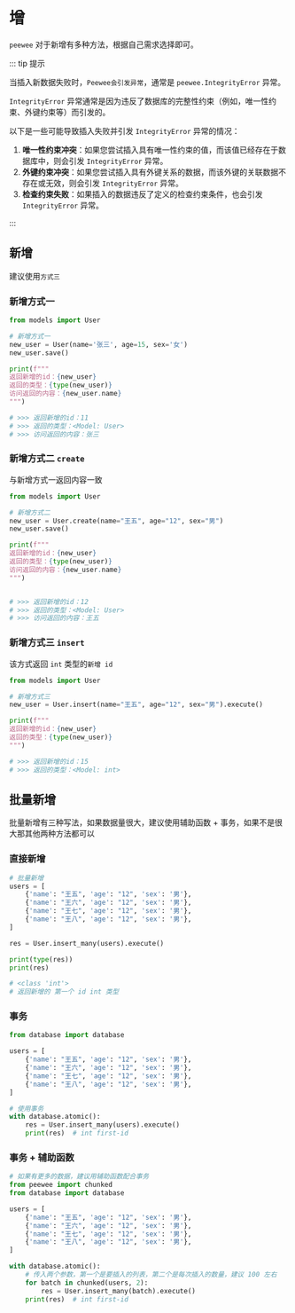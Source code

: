 # 增

`peewee` 对于新增有多种方法，根据自己需求选择即可。

::: tip 提示

当插入新数据失败时，`Peewee会引发异常`，通常是 `peewee.IntegrityError` 异常。

`IntegrityError` 异常通常是因为违反了数据库的完整性约束（例如，唯一性约束、外键约束等）而引发的。



以下是一些可能导致插入失败并引发 `IntegrityError` 异常的情况：

1. **唯一性约束冲突**：如果您尝试插入具有唯一性约束的值，而该值已经存在于数据库中，则会引发 `IntegrityError` 异常。
2. **外键约束冲突**：如果您尝试插入具有外键关系的数据，而该外键的关联数据不存在或无效，则会引发 `IntegrityError` 异常。
3. **检查约束失败**：如果插入的数据违反了定义的检查约束条件，也会引发 `IntegrityError` 异常。

:::



## 新增

建议使用`方式三`

### 新增方式一

``` python {4-5}
from models import User

# 新增方式一
new_user = User(name='张三', age=15, sex='女')
new_user.save()

print(f"""
返回新增的id：{new_user}
返回的类型：{type(new_user)}
访问返回的内容：{new_user.name}
""")

# >>> 返回新增的id：11
# >>> 返回的类型：<Model: User>
# >>> 访问返回的内容：张三
```



### 新增方式二 `create`

与新增方式一返回内容一致

``` python {4-5}
from models import User

# 新增方式二
new_user = User.create(name="王五", age="12", sex="男")
new_user.save()

print(f"""
返回新增的id：{new_user}
返回的类型：{type(new_user)}
访问返回的内容：{new_user.name}
""")


# >>> 返回新增的id：12
# >>> 返回的类型：<Model: User>
# >>> 访问返回的内容：王五
```



### 新增方式三 `insert`

该方式返回 `int` 类型的`新增 id`

``` python {4}
from models import User

# 新增方式三
new_user = User.insert(name="王五", age="12", sex="男").execute()

print(f"""
返回新增的id：{new_user}
返回的类型：{type(new_user)}
""")

# >>> 返回新增的id：15
# >>> 返回的类型：<Model: int>
```



## 批量新增

批量新增有三种写法，如果数据量很大，建议使用辅助函数 + 事务，如果不是很大那其他两种方法都可以

### 直接新增

``` python {9}
# 批量新增
users = [
    {'name': "王五", 'age': "12", 'sex': '男'},
    {'name': "王六", 'age': "12", 'sex': '男'},
    {'name': "王七", 'age': "12", 'sex': '男'},
    {'name': "王八", 'age': "12", 'sex': '男'},
]

res = User.insert_many(users).execute()

print(type(res))
print(res)

# <class 'int'>
# 返回新增的 第一个 id int 类型
```



### 事务

``` python {11-12}
from database import database

users = [
    {'name': "王五", 'age': "12", 'sex': '男'},
    {'name': "王六", 'age': "12", 'sex': '男'},
    {'name': "王七", 'age': "12", 'sex': '男'},
    {'name': "王八", 'age': "12", 'sex': '男'},
]

# 使用事务
with database.atomic():
    res = User.insert_many(users).execute()
    print(res)  # int first-id
```



### 事务 + 辅助函数

``` python {2,14-15}
# 如果有更多的数据，建议用辅助函数配合事务
from peewee import chunked
from database import database

users = [
    {'name': "王五", 'age': "12", 'sex': '男'},
    {'name': "王六", 'age': "12", 'sex': '男'},
    {'name': "王七", 'age': "12", 'sex': '男'},
    {'name': "王八", 'age': "12", 'sex': '男'},
]

with database.atomic():
    # 传入两个参数，第一个是要插入的列表，第二个是每次插入的数量，建议 100 左右
    for batch in chunked(users, 2):
        res = User.insert_many(batch).execute()
    print(res)  # int first-id
```

